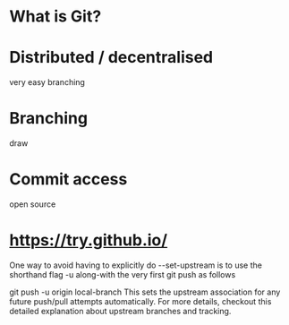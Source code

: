 # What is Git?

# Distributed / decentralised

very easy branching

# Branching

draw

# Commit access

open source

# https://try.github.io/

One way to avoid having to explicitly do --set-upstream is
to use the shorthand flag -u along-with the very first git push as follows

git push -u origin local-branch
This sets the upstream association for any future push/pull attempts automatically.
For more details, checkout this detailed explanation about upstream branches and tracking.
